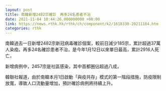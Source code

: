```yaml
---
layout: post
title: 南韓新增2482宗確診　再多24名患者不治
date: 2021-11-04 10:44:26.000000000 +08:00
link: https://news.rthk.hk/rthk/ch/component/k2/1618330-20211104.htm
categories: rthk
---
```


南韓過去一日新增2482宗新冠病毒確診個案，較前日減少185宗，累計超過37萬人染疫。再多24名確診患者不治，是今年1月12日以來單日最高，累計2916人死亡，

新增病例中，2457宗是社區感染，其中首都圈佔超過八成，

韓聯社報道，由於南韓本月1日啟動「與疫共存」模式的第一階段措施，防疫限制放寬，導致人口流動量增加，預計確診病例將持續上升。
